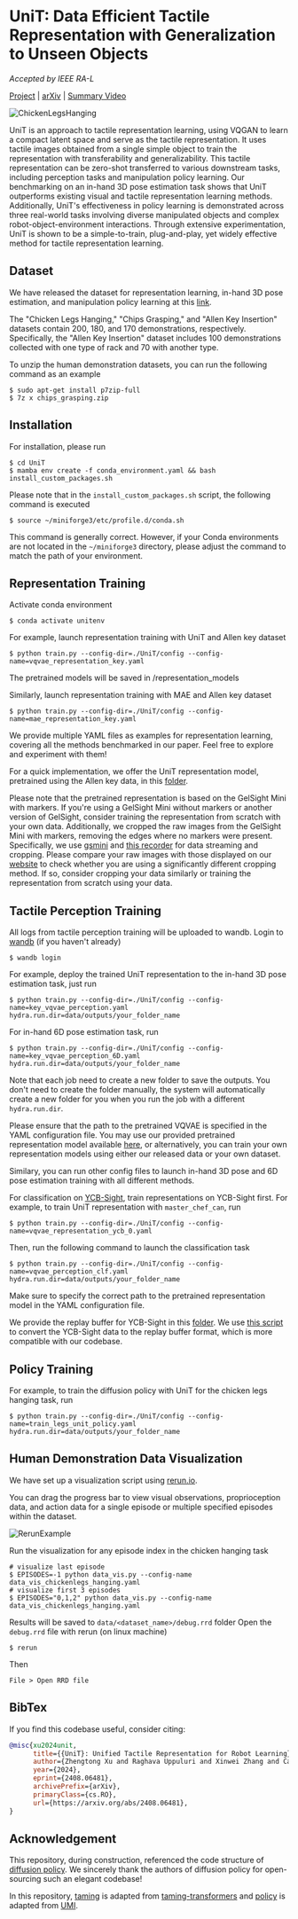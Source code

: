 # UniT: Data Efficient Tactile Representation with Generalization to Unseen Objects

_Accepted by IEEE RA-L_

[Project](https://zhengtongxu.github.io/unit-website/) | [arXiv](https://arxiv.org/abs/2408.06481) | [Summary Video](https://drive.google.com/file/d/1RrW7xk7SjMaIHqksxg0vrhm7SPVrPtg8/view?usp=sharing)

![ChickenLegsHanging](teasers/teaser_chicken.gif)


UniT is an approach to tactile representation learning, using VQGAN to learn a compact latent space and serve as the tactile representation. It uses tactile images obtained from a single simple object to train the representation with transferability and generalizability. This tactile representation can be zero-shot transferred to various downstream tasks, including perception tasks and manipulation policy learning. Our benchmarking on an in-hand 3D pose estimation task shows that UniT outperforms existing visual and tactile representation learning methods. Additionally, UniT's effectiveness in policy learning is demonstrated across three real-world tasks involving diverse manipulated objects and complex robot-object-environment interactions. Through extensive experimentation, UniT is shown to be a simple-to-train, plug-and-play, yet widely effective method for tactile representation learning.

## Dataset

We have released the dataset for representation learning, in-hand 3D pose estimation, and manipulation policy learning at this [link](https://drive.google.com/drive/folders/1CkPqgNFCE6B1mr2pxYdNdSR-xAkSnxQc?usp=sharing).

The "Chicken Legs Hanging," "Chips Grasping," and "Allen Key Insertion" datasets contain 200, 180, and 170 demonstrations, respectively. Specifically, the "Allen Key Insertion" dataset includes 100 demonstrations collected with one type of rack and 70 with another type.

To unzip the human demonstration datasets, you can run the following command as an example
```console
$ sudo apt-get install p7zip-full
$ 7z x chips_grasping.zip
```

## Installation

For installation, please run

```console
$ cd UniT
$ mamba env create -f conda_environment.yaml && bash install_custom_packages.sh
```

Please note that in the `install_custom_packages.sh` script, the following command is executed
```console
$ source ~/miniforge3/etc/profile.d/conda.sh
```

This command is generally correct. However, if your Conda environments are not located in the `~/miniforge3` directory, please adjust the command to match the path of your environment.

## Representation Training

Activate conda environment
```console
$ conda activate unitenv
```

For example, launch representation training with UniT and Allen key dataset
```console
$ python train.py --config-dir=./UniT/config --config-name=vqvae_representation_key.yaml
```
The pretrained models will be saved in /representation_models

Similarly, launch representation training with MAE and Allen key dataset
```console
$ python train.py --config-dir=./UniT/config --config-name=mae_representation_key.yaml
```

We provide multiple YAML files as examples for representation learning, covering all the methods benchmarked in our paper. Feel free to explore and experiment with them!

For a quick implementation, we offer the UniT representation model, pretrained using the Allen key data, in this [folder](https://drive.google.com/drive/u/0/folders/1h7LEpv7DFSN3-MpCDPeyHbNRfPuVBqTL).

Please note that the pretrained representation is based on the GelSight Mini with markers. If you're using a GelSight Mini without markers or another version of GelSight, consider training the representation from scratch with your own data. Additionally, we cropped the raw images from the GelSight Mini with markers, removing the edges where no markers were present. Specifically, we use [gsmini](https://github.com/raghavauppuluri13/gsmini) and [this recorder](https://github.com/ZhengtongXu/UniT/blob/main/UniT/utils/tactile_recorder.py) for data streaming and cropping. Please compare your raw images with those displayed on our [website](https://zhengtongxu.github.io/unifiedtactile.github.io/)  to check whether you are using a significantly different cropping method. If so, consider cropping your data similarly or training the representation from scratch using your data.


## Tactile Perception Training
All logs from tactile perception training will be uploaded to wandb. Login to [wandb](https://wandb.ai) (if you haven't already)
```console
$ wandb login
```
For example, deploy the trained UniT representation to the in-hand 3D pose estimation task, just run
```console
$ python train.py --config-dir=./UniT/config --config-name=key_vqvae_perception.yaml hydra.run.dir=data/outputs/your_folder_name
```

For in-hand 6D pose estimation task, run
```console
$ python train.py --config-dir=./UniT/config --config-name=key_vqvae_perception_6D.yaml hydra.run.dir=data/outputs/your_folder_name
```

Note that each job need to create a new folder to save the outputs. You don't need to create the folder manually, the system will automatically create a new folder for you when you run the job with a different `hydra.run.dir`.

Please ensure that the path to the pretrained VQVAE is specified in the YAML configuration file. You may use our provided pretrained representation model available [here](https://drive.google.com/drive/u/0/folders/1h7LEpv7DFSN3-MpCDPeyHbNRfPuVBqTL), or alternatively, you can train your own representation models using either our released data or your own dataset.

Similary, you can run other config files to launch in-hand 3D pose and 6D pose estimation training with all different methods.

For classification on [YCB-Sight](https://github.com/Robo-Touch/YCB-Sight), train representations on YCB-Sight first. For example, to train UniT representation with `master_chef_can`, run
```console
$ python train.py --config-dir=./UniT/config --config-name=vqvae_representation_ycb_0.yaml
```

Then, run the following command to launch the classification task
```console
$ python train.py --config-dir=./UniT/config --config-name=vqvae_perception_clf.yaml hydra.run.dir=data/outputs/your_folder_name
```
Make sure to specify the correct path to the pretrained representation model in the YAML configuration file.

We provide the replay buffer for YCB-Sight in this [folder](https://drive.google.com/drive/u/0/folders/1h7LEpv7DFSN3-MpCDPeyHbNRfPuVBqTL). We use [this script](https://github.com/ZhengtongXu/UniT/blob/main/UniT/ycb_sight_to_replaybuffer.py) to convert the YCB-Sight data to the replay buffer format, which is more compatible with our codebase.

## Policy Training
For example, to train the diffusion policy with UniT for the chicken legs hanging task, run
```console
$ python train.py --config-dir=./UniT/config --config-name=train_legs_unit_policy.yaml hydra.run.dir=data/outputs/your_folder_name
```

## Human Demonstration Data Visualization
We have set up a visualization script using [rerun.io](https://rerun.io/).

You can drag the progress bar to view visual observations, proprioception data, and action data for a single episode or multiple specified episodes within the dataset.

![RerunExample](teasers/rerun_example.gif)

Run the visualization for any episode index in the chicken hanging task

```console
# visualize last episode
$ EPISODES=-1 python data_vis.py --config-name data_vis_chickenlegs_hanging.yaml
# visualize first 3 episodes
$ EPISODES="0,1,2" python data_vis.py --config-name data_vis_chickenlegs_hanging.yaml
```

Results will be saved to `data/<dataset_name>/debug.rrd` folder
Open the `debug.rrd` file with rerun (on linux machine)

```console
$ rerun
```
Then
```
File > Open RRD file
```

## BibTex

If you find this codebase useful, consider citing:

```bibtex
@misc{xu2024unit,
      title={{UniT}: Unified Tactile Representation for Robot Learning}, 
      author={Zhengtong Xu and Raghava Uppuluri and Xinwei Zhang and Cael Fitch and Philip Glen Crandall and Wan Shou and Dongyi Wang and Yu She},
      year={2024},
      eprint={2408.06481},
      archivePrefix={arXiv},
      primaryClass={cs.RO},
      url={https://arxiv.org/abs/2408.06481}, 
}
```


## Acknowledgement

This repository, during construction, referenced the code structure of [diffusion policy](https://github.com/real-stanford/diffusion_policy). We sincerely thank the authors of diffusion policy for open-sourcing such an elegant codebase!

In this repository, [taming](UniT/taming) is adapted from [taming-transformers](https://github.com/CompVis/taming-transformers) and [policy](UniT/policy) is adapted from [UMI](https://github.com/real-stanford/universal_manipulation_interface).

